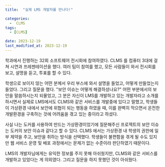 ```yaml
---
title:  "실제 LMS 개발자를 만나다!" 

categories:
  -  CLMS
tags:
  - [CLMS]

date: 2023-12-19
last_modified_at: 2023-12-19
---
```

학과에서 진행하는 32회 소프트웨어 전시회에 참여하였다. CLMS 를 컴퓨터 3대에 걸쳐 시연과 프레젠테이션을 했다. 여러 팀이 참여를 했고, 모든 사람들이 와서 전시회를 보고, 설명을 듣고, 투표를 할 수 있다. 

학생으로 보이지 않는 어떤 분께서 우리 부스에 와서 설명을 들었고, 어떻게 만들었는지 들었다. 그리고 질문을 했다. "보안 이슈는 어떻게 해결하셨나요?" 어떤 부분에서의 보안을 말씀하시는지 되물었고, 그 분은 자신이 LMS를 개발하고 있는 개발자라고 소개를 하시면서 실제로 LMS에서도 CLMS와 같은 서비스를 개발중에 있다고 말했고, 학생들이 가상환경 내에서 보안에 위협이 되는 행동을 하였을 때, 이를 완벽히 막으면서 온전한 개발환경을 구축하는 것에 어려움을 겪고 있는 중이라고 하셨다. 

사실 나는 도커를 사용하여 만드는 가상환경이었기에 질문해주신 프로젝트의 보안 이슈는 도커의 보안 이슈과 같다고 할 수 있다. CLMS 에서는 가상환경 내 학생의 권한에 일부 제약을 주고, 보안을 취하는 방식을 선택했다. 학생들이 불편함을 겪게 될 수도 있지만 웹 서비스 운영 및 배포 과정에서는 문제가 없는 수준이라 판단하였기 때문이다. 

LMS의 개발자님에게는 유익한 정보를 주지 못해 아쉬웠지만, CLMS와 같은 서비스를 개발하고 있었다는 게 의외였다. 그리고 질문을 하지 못했던 것이 아쉬웠다. 